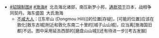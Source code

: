 - [#貂锦制图#](https://s.weibo.com/weibo?q=%23%E8%B2%82%E9%94%A6%E5%88%B6%E5%9B%BE%23&from=default) [#渤海#](https://s.weibo.com/weibo?q=%23%E6%B8%A4%E6%B5%B7%23&from=default)  北击海北诸部，南压新罗小邦，[通款项于](https://weibo.com/6817167674/K5cjzxSpQ)日本，战相争同契丹。海东盛国  大氏渤海
    - [不咸大人](https://weibo.com/6528368592)：[[东牟山 (Dongmou Hill)]]的位置[存疑]，[可能的位置]应该在敦化[敖东古城]附近和敦化东南二十里的[城子山山城]，应当离[渤海国旧都]不远。图中采用延吉西部的[磨盘山山城][还有待进一步][考古发掘]
